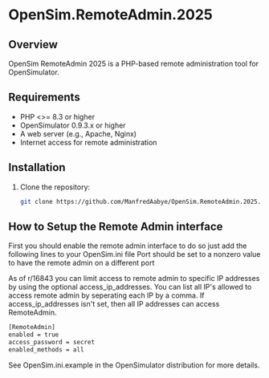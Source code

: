 # OpenSim.RemoteAdmin.2025

## Overview
OpenSim RemoteAdmin 2025 is a PHP-based remote administration tool for OpenSimulator.

## Requirements
- PHP <>= 8.3 or higher
- OpenSimulator 0.9.3.x or higher
- A web server (e.g., Apache, Nginx)
- Internet access for remote administration

## Installation
1. Clone the repository:
   ```bash
   git clone https://github.com/ManfredAabye/OpenSim.RemoteAdmin.2025.git
   ```

## How to Setup the Remote Admin interface

First you should enable the remote admin interface to do so just add the following lines to your OpenSim.ini file Port should be set to a nonzero value to have the remote admin on a different port

As of r/16843 you can limit access to remote admin to specific IP addresses by using the optional access_ip_addresses. You can list all IP's allowed to access remote admin by seperating each IP by a comma. If access_ip_addresses isn't set, then all IP addresses can access RemoteAdmin.

```bash
[RemoteAdmin]
enabled = true
access_password = secret
enabled_methods = all
```

See OpenSim.ini.example in the OpenSimulator distribution for more details. 

